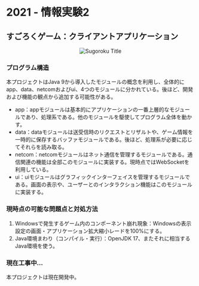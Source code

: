 # 2021 - 情報実験2

## すごろくゲーム：クライアントアプリケーション

<p align="center">
    <img src="https://github.com/SergeFan/sugoroku_client/blob/main/ui/src/main/resources/logo.png" alt="Sugoroku Title"/>
</p>

### プログラム構造

本プロジェクトはJava 9から導入したモジュールの概念を利用し、全体的にapp、data、netcomおよびui、4つのモジュールに分かれている。後ほど、開発および機能の観点から追加する可能性がある。

- app：appモジュールは基本的にアプリケーションの一番上層的なモジュールであり、処理系である。他のモジュールを駆使してプログラム全体を動かす。
- data：dataモジュールは送受信時のリクエストとリザルトや、ゲーム情報を一時的に保存するバッファモジュールである。後ほど、処理系が必要に応じてそれらを読み取る。
- netcom：netcomモジュールはネット通信を管理するモジュールである。通信関連の機能は全部このモジュールに実装する。現時点ではWebSocketを利用している。
- ui：uiモジュールはグラフィックインターフェイスを管理するモジュールである。画面の表示や、ユーザーとのインタラクション機能はこのモジュールに実装する。

### 現時点の可能な問題点と対処方法

1. Windowsで発生するゲーム内のコンポーネント崩れ現象：Windowsの表示設定の画面・アプリケーション拡大縮小レードを100%にする。
2. Java環境まわり（コンパイル・実行）：OpenJDK 17、またそれに相当するJava環境を使う。

### 現在工事中…

本プロジェクトは現在開発中。
